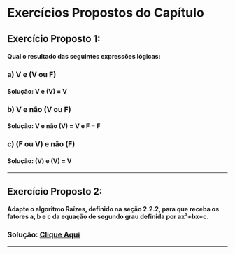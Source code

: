 # Exercícios Propostos do Capítulo

## Exercício Proposto 1: 
   #### Qual o resultado das seguintes expressões lógicas:

### **a)** V **e** (V **ou** F)

#### Solução: V e (V) = **V**

### **b)** V **e** **não** (V **ou** F)

#### Solução: V e não (V) = V e F = **F**

### **c)** (F **ou** V) **e** **não** (F)

#### Solução: (V) e (V) = **V**

***

## Exercício Proposto 2:
   #### Adapte o algoritmo Raízes, definido na seção 2.2.2, para que receba os fatores a, b e c da equação de segundo grau definida por ax²+bx+c.

### Solução: [Clique Aqui](https://github.com/Luca-Sousa/Estudo-do-Livro-Algoritmo-Programacao/blob/main/Capitulo-02/Exercicio-Proposto-2.1.por)

***

